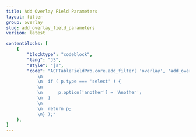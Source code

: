 ```yaml
---
title: Add Overlay Field Parameters
layout: filter
group: overlay
slug: add_overlay_field_parameters
version: latest

contentblocks: [
	{
		"blocktype": "codeblock",
		"lang": "JS",
		"style": "js",
		"code": "ACFTableFieldPro.core.add_filter( 'overlay', 'add_overlay_field_parameters', function( p ) {
			\n
			\n	if ( p.type === 'select' ) {
			\n
			\n		p.option['another'] = 'Another';
			\n	}
			\n
			\n	return p;
			\n} );"
	},
]
---
```

